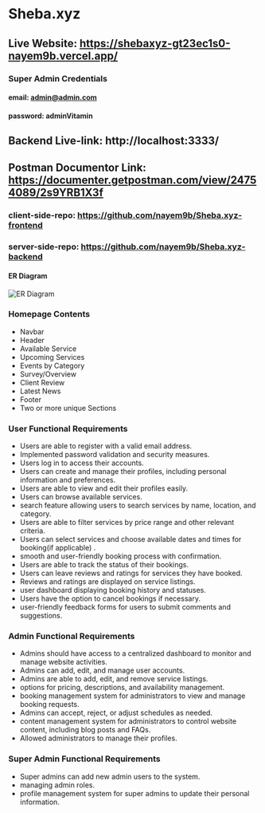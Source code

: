 # Sheba.xyz

## Live Website: https://shebaxyz-gt23ec1s0-nayem9b.vercel.app/

### Super Admin Credentials

#### email: admin@admin.com

#### password: adminVitamin

## Backend Live-link: http://localhost:3333/

## Postman Documentor Link: https://documenter.getpostman.com/view/24754089/2s9YRB1X3f

### client-side-repo: https://github.com/nayem9b/Sheba.xyz-frontend

### server-side-repo: https://github.com/nayem9b/Sheba.xyz-backend

#### ER Diagram

![ER Diagram](https://i.ibb.co/bQbtt7d/ER-Diagram.png)

### Homepage Contents

- Navbar
- Header
- Available Service
- Upcoming Services
- Events by Category
- Survey/Overview
- Client Review
- Latest News
- Footer
- Two or more unique Sections

### User Functional Requirements

- Users are able to register with a valid email address.
- Implemented password validation and security measures.
- Users log in to access their accounts.
- Users can create and manage their profiles, including personal information and preferences.
- Users are able to view and edit their profiles easily.
- Users can browse available services.
- search feature allowing users to search services by name, location, and category.
- Users are able to filter services by price range and other relevant criteria.
- Users can select services and choose available dates and times for booking(if applicable) .
- smooth and user-friendly booking process with confirmation.
- Users are able to track the status of their bookings.
- Users can leave reviews and ratings for services they have booked.
- Reviews and ratings are displayed on service listings.
- user dashboard displaying booking history and statuses.
- Users have the option to cancel bookings if necessary.
- user-friendly feedback forms for users to submit comments and suggestions.

### Admin Functional Requirements

- Admins should have access to a centralized dashboard to monitor and manage website activities.
- Admins can add, edit, and manage user accounts.
- Admins are able to add, edit, and remove service listings.
- options for pricing, descriptions, and availability management.
- booking management system for administrators to view and manage booking requests.
- Admins can accept, reject, or adjust schedules as needed.
- content management system for administrators to control website content, including blog posts and FAQs.
- Allowed administrators to manage their profiles.

### Super Admin Functional Requirements

- Super admins can add new admin users to the system.
- managing admin roles.
- profile management system for super admins to update their personal information.
